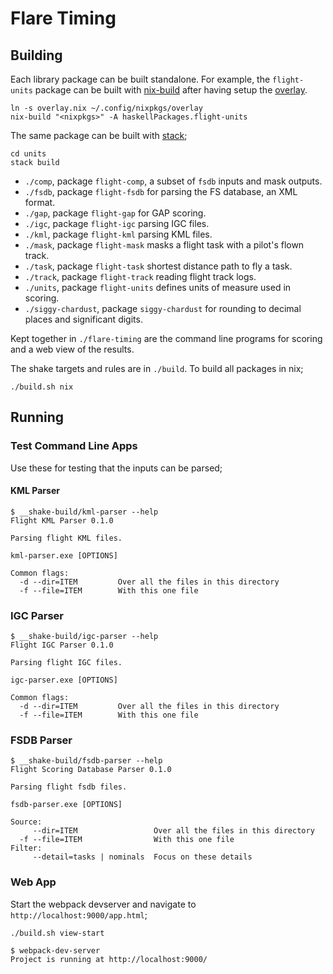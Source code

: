# Flare Timing

## Building

Each library package can be built standalone. For example, the `flight-units` package can be built with [nix-build](https://nixos.org/nix/manual/#sec-building-simple) after having setup the [overlay](https://github.com/BlockScope/nix-config).

    ln -s overlay.nix ~/.config/nixpkgs/overlay
    nix-build "<nixpkgs>" -A haskellPackages.flight-units
    
The same package can be built with [stack](https://docs.haskellstack.org);

    cd units
    stack build    

* `./comp`, package `flight-comp`, a subset of `fsdb` inputs and mask outputs.
* `./fsdb`, package `flight-fsdb` for parsing the FS database, an XML format.
* `./gap`, package `flight-gap` for GAP scoring.
* `./igc`, package `flight-igc` parsing IGC files.
* `./kml`, package `flight-kml` parsing KML files.
* `./mask`, package `flight-mask` masks a flight task with a pilot's flown track.
* `./task`, package `flight-task` shortest distance path to fly a task.
* `./track`, package `flight-track` reading flight track logs.
* `./units`, package `flight-units` defines units of measure used in scoring.
* `./siggy-chardust`, package `siggy-chardust` for rounding to decimal places and significant digits.

Kept together in `./flare-timing` are the command line programs for scoring and a web view of the results.

The shake targets and rules are in `./build`. To build all packages in nix;

    ./build.sh nix
    
## Running

### Test Command Line Apps

Use these for testing that the inputs can be parsed;

#### KML Parser

    $ __shake-build/kml-parser --help
    Flight KML Parser 0.1.0

    Parsing flight KML files.
    
    kml-parser.exe [OPTIONS]

    Common flags:
      -d --dir=ITEM         Over all the files in this directory
      -f --file=ITEM        With this one file
    
### IGC Parser

    $ __shake-build/igc-parser --help
    Flight IGC Parser 0.1.0

    Parsing flight IGC files.

    igc-parser.exe [OPTIONS]

    Common flags:
      -d --dir=ITEM         Over all the files in this directory
      -f --file=ITEM        With this one file
      
### FSDB Parser

    $ __shake-build/fsdb-parser --help
    Flight Scoring Database Parser 0.1.0

    Parsing flight fsdb files.

    fsdb-parser.exe [OPTIONS]

    Source:
         --dir=ITEM                 Over all the files in this directory
      -f --file=ITEM                With this one file
    Filter:
         --detail=tasks | nominals  Focus on these details

### Web App

Start the webpack devserver and navigate to `http://localhost:9000/app.html`;

    ./build.sh view-start
    
    $ webpack-dev-server
    Project is running at http://localhost:9000/
